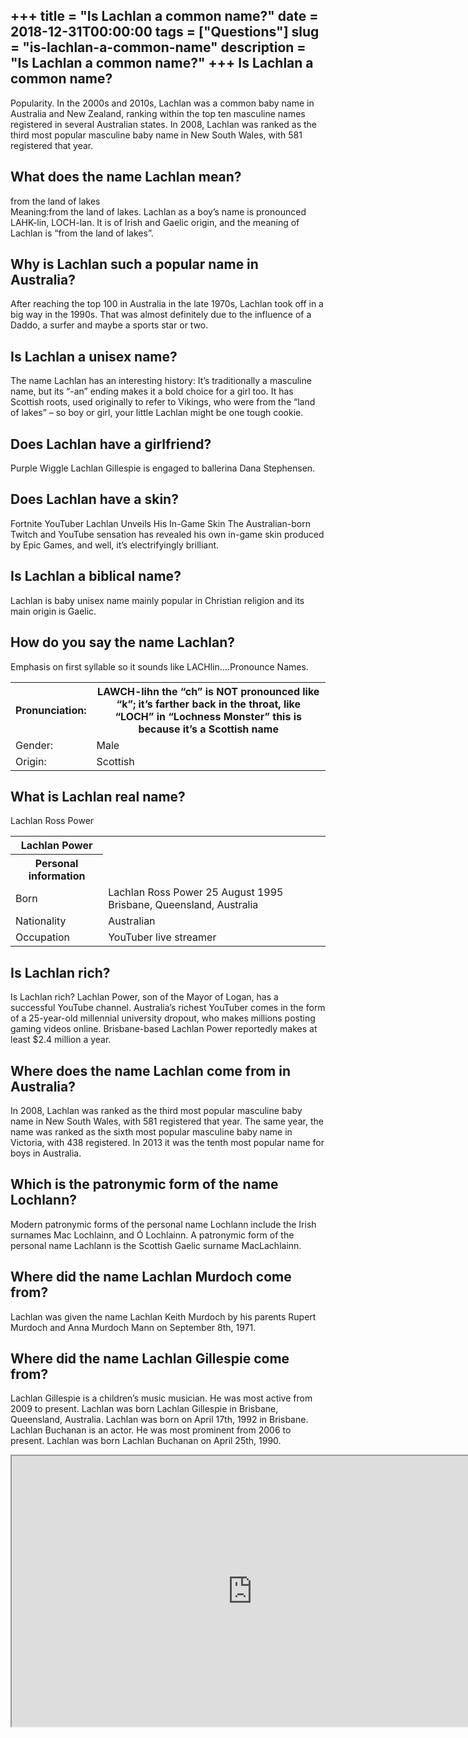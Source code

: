 +++
title = "Is Lachlan a common name?"
date = 2018-12-31T00:00:00
tags = ["Questions"]
slug = "is-lachlan-a-common-name"
description = "Is Lachlan a common name?"
+++
Is Lachlan a common name?
-------------------------

Popularity. In the 2000s and 2010s, Lachlan was a common baby name in Australia and New Zealand, ranking within the top ten masculine names registered in several Australian states. In 2008, Lachlan was ranked as the third most popular masculine baby name in New South Wales, with 581 registered that year.

What does the name Lachlan mean?
--------------------------------

from the land of lakes  
Meaning:from the land of lakes. Lachlan as a boy’s name is pronounced LAHK-lin, LOCH-lan. It is of Irish and Gaelic origin, and the meaning of Lachlan is “from the land of lakes”.

Why is Lachlan such a popular name in Australia?
------------------------------------------------

After reaching the top 100 in Australia in the late 1970s, Lachlan took off in a big way in the 1990s. That was almost definitely due to the influence of a Daddo, a surfer and maybe a sports star or two.

Is Lachlan a unisex name?
-------------------------

The name Lachlan has an interesting history: It’s traditionally a masculine name, but its “-an” ending makes it a bold choice for a girl too. It has Scottish roots, used originally to refer to Vikings, who were from the “land of lakes” – so boy or girl, your little Lachlan might be one tough cookie.

Does Lachlan have a girlfriend?
-------------------------------

Purple Wiggle Lachlan Gillespie is engaged to ballerina Dana Stephensen.

Does Lachlan have a skin?
-------------------------

Fortnite YouTuber Lachlan Unveils His In-Game Skin The Australian-born Twitch and YouTube sensation has revealed his own in-game skin produced by Epic Games, and well, it’s electrifyingly brilliant.

Is Lachlan a biblical name?
---------------------------

Lachlan is baby unisex name mainly popular in Christian religion and its main origin is Gaelic.

How do you say the name Lachlan?
--------------------------------

Emphasis on first syllable so it sounds like LACHlin….Pronounce Names.

<table><tr><th>Pronunciation:</th><th>LAWCH-lihn the “ch” is NOT pronounced like “k”; it’s farther back in the throat, like “LOCH” in “Lochness Monster” this is because it’s a Scottish name</th></tr><tr><td>Gender:</td><td>Male</td></tr><tr><td>Origin:</td><td>Scottish</td></tr></table>

What is Lachlan real name?
--------------------------

Lachlan Ross Power

<table><tr><th>Lachlan Power</th></tr><tr><th>Personal information</th></tr><tr><td>Born</td><td>Lachlan Ross Power 25 August 1995 Brisbane, Queensland, Australia</td></tr><tr><td>Nationality</td><td>Australian</td></tr><tr><td>Occupation</td><td>YouTuber live streamer</td></tr></table>

Is Lachlan rich?
----------------

Is Lachlan rich? Lachlan Power, son of the Mayor of Logan, has a successful YouTube channel. Australia’s richest YouTuber comes in the form of a 25-year-old millennial university dropout, who makes millions posting gaming videos online. Brisbane-based Lachlan Power reportedly makes at least $2.4 million a year.

Where does the name Lachlan come from in Australia?
---------------------------------------------------

In 2008, Lachlan was ranked as the third most popular masculine baby name in New South Wales, with 581 registered that year. The same year, the name was ranked as the sixth most popular masculine baby name in Victoria, with 438 registered. In 2013 it was the tenth most popular name for boys in Australia.

Which is the patronymic form of the name Lochlann?
--------------------------------------------------

Modern patronymic forms of the personal name Lochlann include the Irish surnames Mac Lochlainn, and Ó Lochlainn. A patronymic form of the personal name Lachlann is the Scottish Gaelic surname MacLachlainn.

Where did the name Lachlan Murdoch come from?
---------------------------------------------

Lachlan was given the name Lachlan Keith Murdoch by his parents Rupert Murdoch and Anna Murdoch Mann on September 8th, 1971.

Where did the name Lachlan Gillespie come from?
-----------------------------------------------

Lachlan Gillespie is a children’s music musician. He was most active from 2009 to present. Lachlan was born Lachlan Gillespie in Brisbane, Queensland, Australia. Lachlan was born on April 17th, 1992 in Brisbane. Lachlan Buchanan is an actor. He was most prominent from 2006 to present. Lachlan was born Lachlan Buchanan on April 25th, 1990.

<iframe allow="accelerometer; autoplay; clipboard-write; encrypted-media; gyroscope; picture-in-picture" allowfullscreen="" class="__youtube_prefs__  epyt-is-override  no-lazyload" data-no-lazy="1" data-origheight="433" data-origwidth="770" data-skipgform_ajax_framebjll="" height="433" id="_ytid_69011" loading="lazy" src="https://www.youtube.com/embed/niyhqwta3LM?enablejsapi=1&autoplay=0&cc_load_policy=0&cc_lang_pref=&iv_load_policy=1&loop=0&modestbranding=0&rel=1&fs=1&playsinline=0&autohide=2&theme=dark&color=red&controls=1&" title="YouTube player" width="770"></iframe>